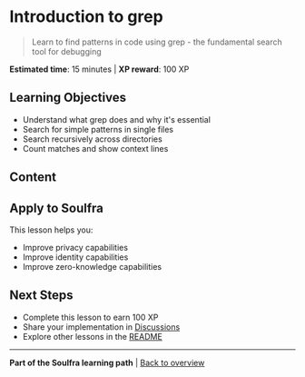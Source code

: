 # Introduction to grep

> Learn to find patterns in code using grep - the fundamental search tool for debugging

**Estimated time**: 15 minutes | **XP reward**: 100 XP

## Learning Objectives

- Understand what grep does and why it's essential
- Search for simple patterns in single files
- Search recursively across directories
- Count matches and show context lines

## Content


## Apply to Soulfra

This lesson helps you:
- Improve privacy capabilities
- Improve identity capabilities
- Improve zero-knowledge capabilities

## Next Steps

- Complete this lesson to earn 100 XP
- Share your implementation in [Discussions](https://github.com/Soulfra/soulfra/discussions)
- Explore other lessons in the [README](../README.md)

---

**Part of the Soulfra learning path** | [Back to overview](../README.md)
